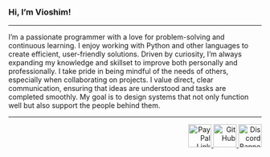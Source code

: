 ### Hi, I’m Vioshim!
---
I’m a passionate programmer with a love for problem-solving and continuous learning. I enjoy working with Python and other languages to create efficient, user-friendly solutions. Driven by curiosity, I’m always expanding my knowledge and skillset to improve both personally and professionally.
I take pride in being mindful of the needs of others, especially when collaborating on projects. I value direct, clear communication, ensuring that ideas are understood and tasks are completed smoothly. My goal is to design systems that not only function well but also support the people behind them.

---

<p align="right">
  <a href='https://paypal.me/Kranjim' target='_blank'>
    <img height='35' style='border:0px;height:46px;' src='https://img.shields.io/badge/PayPal-00457C?style=for-the-badge&logo=paypal&logoColor=white' border='0' alt='PayPal Link' />
  </a>
  <a href='https://github.com/Vioshim' target='_blank'>
    <img height='35' style='border:0px;height:46px;' src='https://img.shields.io/badge/GitHub-100000?style=for-the-badge&logo=github&logoColor=white' border='0' alt='GitHub' />
  </a>
  <a href='https://discord.gg/wWEfXeu6jW' target='_blank'>
    <img height='35' style='border:0px;height:46px;' src="https://img.shields.io/badge/Discord-5865F2?style=for-the-badge&logo=discord&logoColor=white" alt="Discord Banner"/>
  </a>
</p>
